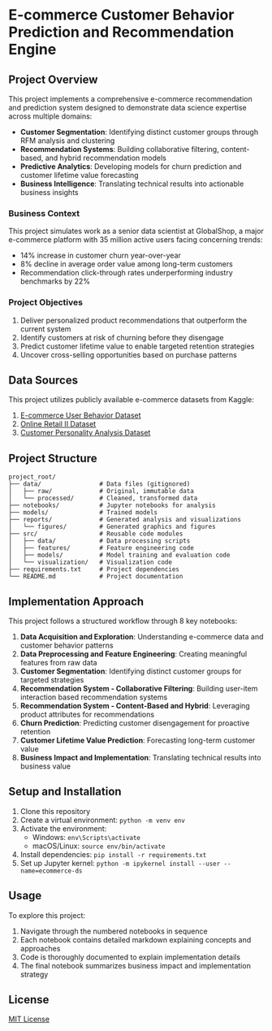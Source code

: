 # E-commerce Customer Behavior Prediction and Recommendation Engine

## Project Overview

This project implements a comprehensive e-commerce recommendation and prediction system designed to demonstrate data science expertise across multiple domains:

- **Customer Segmentation**: Identifying distinct customer groups through RFM analysis and clustering
- **Recommendation Systems**: Building collaborative filtering, content-based, and hybrid recommendation models
- **Predictive Analytics**: Developing models for churn prediction and customer lifetime value forecasting
- **Business Intelligence**: Translating technical results into actionable business insights

### Business Context

This project simulates work as a senior data scientist at GlobalShop, a major e-commerce platform with 35 million active users facing concerning trends:

- 14% increase in customer churn year-over-year
- 8% decline in average order value among long-term customers  
- Recommendation click-through rates underperforming industry benchmarks by 22%

### Project Objectives

1. Deliver personalized product recommendations that outperform the current system
2. Identify customers at risk of churning before they disengage
3. Predict customer lifetime value to enable targeted retention strategies  
4. Uncover cross-selling opportunities based on purchase patterns

## Data Sources

This project utilizes publicly available e-commerce datasets from Kaggle:

1. [E-commerce User Behavior Dataset](https://www.kaggle.com/datasets/mkechinov/ecommerce-behavior-data-from-multi-category-store)
2. [Online Retail II Dataset](https://www.kaggle.com/datasets/mashlyn/online-retail-ii-uci)
3. [Customer Personality Analysis Dataset](https://www.kaggle.com/datasets/imakash3011/customer-personality-analysis)

## Project Structure

```
project_root/
├── data/                # Data files (gitignored)
│   ├── raw/             # Original, immutable data
│   └── processed/       # Cleaned, transformed data
├── notebooks/           # Jupyter notebooks for analysis
├── models/              # Trained models
├── reports/             # Generated analysis and visualizations
│   └── figures/         # Generated graphics and figures
├── src/                 # Reusable code modules
│   ├── data/            # Data processing scripts
│   ├── features/        # Feature engineering code
│   ├── models/          # Model training and evaluation code
│   └── visualization/   # Visualization code
├── requirements.txt     # Project dependencies
└── README.md            # Project documentation
```

## Implementation Approach

This project follows a structured workflow through 8 key notebooks:

1. **Data Acquisition and Exploration**: Understanding e-commerce data and customer behavior patterns
2. **Data Preprocessing and Feature Engineering**: Creating meaningful features from raw data
3. **Customer Segmentation**: Identifying distinct customer groups for targeted strategies
4. **Recommendation System - Collaborative Filtering**: Building user-item interaction based recommendation systems
5. **Recommendation System - Content-Based and Hybrid**: Leveraging product attributes for recommendations
6. **Churn Prediction**: Predicting customer disengagement for proactive retention
7. **Customer Lifetime Value Prediction**: Forecasting long-term customer value
8. **Business Impact and Implementation**: Translating technical results into business value

## Setup and Installation

1. Clone this repository
2. Create a virtual environment: `python -m venv env`
3. Activate the environment:
   - Windows: `env\Scripts\activate`
   - macOS/Linux: `source env/bin/activate`
4. Install dependencies: `pip install -r requirements.txt`
5. Set up Jupyter kernel: `python -m ipykernel install --user --name=ecommerce-ds`

## Usage

To explore this project:

1. Navigate through the numbered notebooks in sequence
2. Each notebook contains detailed markdown explaining concepts and approaches
3. Code is thoroughly documented to explain implementation details
4. The final notebook summarizes business impact and implementation strategy

## License

[MIT License](LICENSE)

